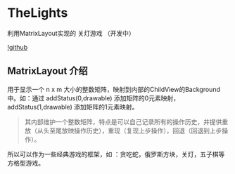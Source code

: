 # TheLights
利用MatrixLayout实现的 关灯游戏 （开发中）

[!github](https://github.com/HYY-yu/TheLights/blob/master/demo.gif "show")

## MatrixLayout 介绍
用于显示一个 n x m 大小的整数矩阵，映射到内部的ChildView的Background中。如：通过 addStatus(0,drawable) 添加矩阵的0元素映射，addStatus(1,drawable) 
添加矩阵的1元素映射。
> 其内部维护一个整数矩阵，特点是可以自己记录所有的操作历史，并提供重放（从头至尾放映操作历史），重现（复现上步操作），回退（回退到上步操作）。

所以可以作为一些经典游戏的框架，如 ：贪吃蛇，俄罗斯方块，关灯，五子棋等方格型游戏。
